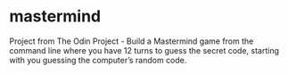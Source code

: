 # mastermind
Project from The Odin Project - Build a Mastermind game from the command line where you have 12 turns to guess the secret code, starting with you guessing the computer’s random code.
